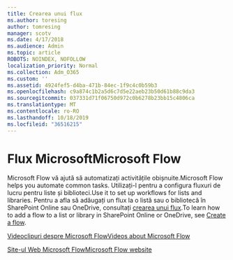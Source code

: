 ```yaml
---
title: Crearea unui flux
ms.author: toresing
author: tomresing
manager: scotv
ms.date: 4/17/2018
ms.audience: Admin
ms.topic: article
ROBOTS: NOINDEX, NOFOLLOW
localization_priority: Normal
ms.collection: Adm_O365
ms.custom: ''
ms.assetid: 4924fef5-d4ba-471b-84ec-1f9c4c0b59b3
ms.openlocfilehash: c9a874c1b2a5d6c7d5e22aeb23b50d61b88c9da3
ms.sourcegitcommit: 037331d71f06750d972c0b6278b23bb15c4806ca
ms.translationtype: MT
ms.contentlocale: ro-RO
ms.lasthandoff: 10/18/2019
ms.locfileid: "36516215"
---
```

# <a name="microsoft-flow"></a><span data-ttu-id="34038-102">Flux Microsoft</span><span class="sxs-lookup"><span data-stu-id="34038-102">Microsoft Flow</span></span>

<span data-ttu-id="34038-103">Microsoft Flow vă ajută să automatizați activitățile obișnuite.</span><span class="sxs-lookup"><span data-stu-id="34038-103">Microsoft Flow helps you automate common tasks.</span></span> <span data-ttu-id="34038-104">Utilizați-l pentru a configura fluxuri de lucru pentru liste și biblioteci.</span><span class="sxs-lookup"><span data-stu-id="34038-104">Use it to set up workflows for lists and libraries.</span></span> <span data-ttu-id="34038-105">Pentru a afla să adăugați un flux la o listă sau o bibliotecă în SharePoint Online sau OneDrive, consultați [crearea unui flux](https://go.microsoft.com/fwlink/?linkid=869408).</span><span class="sxs-lookup"><span data-stu-id="34038-105">To learn how to add a flow to a list or library in SharePoint Online or OneDrive, see [Create a flow](https://go.microsoft.com/fwlink/?linkid=869408).</span></span>
  
[<span data-ttu-id="34038-106">Videoclipuri despre Microsoft Flow</span><span class="sxs-lookup"><span data-stu-id="34038-106">Videos about Microsoft Flow</span></span>](https://go.microsoft.com/fwlink/?linkid=864641)
  
[<span data-ttu-id="34038-107">Site-ul Web Microsoft Flow</span><span class="sxs-lookup"><span data-stu-id="34038-107">Microsoft Flow website</span></span>](https://go.microsoft.com/fwlink/?linkid=864642)
  

